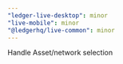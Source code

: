```yaml
---
"ledger-live-desktop": minor
"live-mobile": minor
"@ledgerhq/live-common": minor
---
```


Handle Asset/network selection
